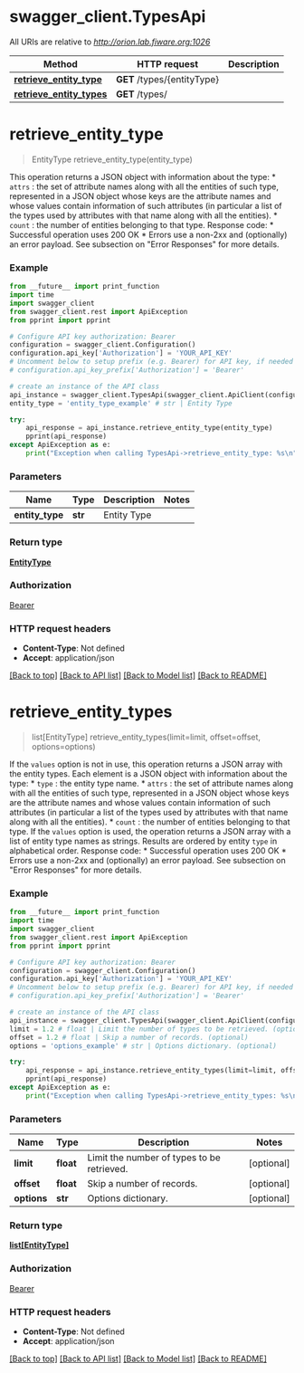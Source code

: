 # swagger_client.TypesApi

All URIs are relative to *http://orion.lab.fiware.org:1026*

Method | HTTP request | Description
------------- | ------------- | -------------
[**retrieve_entity_type**](TypesApi.md#retrieve_entity_type) | **GET** /types/{entityType} | 
[**retrieve_entity_types**](TypesApi.md#retrieve_entity_types) | **GET** /types/ | 


# **retrieve_entity_type**
> EntityType retrieve_entity_type(entity_type)



This operation returns a JSON object with information about the type: * `attrs` : the set of attribute names along with all the entities of such type, represented in   a JSON object whose keys are the attribute names and whose values contain information of such   attributes (in particular a list of the types used by attributes with that name along with all the   entities). * `count` : the number of entities belonging to that type.  Response code: * Successful operation uses 200 OK * Errors use a non-2xx and (optionally) an error payload. See subsection on \"Error Responses\" for   more details.

### Example
```python
from __future__ import print_function
import time
import swagger_client
from swagger_client.rest import ApiException
from pprint import pprint

# Configure API key authorization: Bearer
configuration = swagger_client.Configuration()
configuration.api_key['Authorization'] = 'YOUR_API_KEY'
# Uncomment below to setup prefix (e.g. Bearer) for API key, if needed
# configuration.api_key_prefix['Authorization'] = 'Bearer'

# create an instance of the API class
api_instance = swagger_client.TypesApi(swagger_client.ApiClient(configuration))
entity_type = 'entity_type_example' # str | Entity Type

try:
    api_response = api_instance.retrieve_entity_type(entity_type)
    pprint(api_response)
except ApiException as e:
    print("Exception when calling TypesApi->retrieve_entity_type: %s\n" % e)
```

### Parameters

Name | Type | Description  | Notes
------------- | ------------- | ------------- | -------------
 **entity_type** | **str**| Entity Type | 

### Return type

[**EntityType**](EntityType.md)

### Authorization

[Bearer](../README.md#Bearer)

### HTTP request headers

 - **Content-Type**: Not defined
 - **Accept**: application/json

[[Back to top]](#) [[Back to API list]](../README.md#documentation-for-api-endpoints) [[Back to Model list]](../README.md#documentation-for-models) [[Back to README]](../README.md)

# **retrieve_entity_types**
> list[EntityType] retrieve_entity_types(limit=limit, offset=offset, options=options)



If the `values` option is not in use, this operation returns a JSON array with the entity types. Each element is a JSON object with information about the type: * `type` : the entity type name. * `attrs` : the set of attribute names along with all the entities of such type, represented in   a JSON object whose keys are the attribute names and whose values contain information of such   attributes (in particular a list of the types used by attributes with that name along with all the   entities). * `count` : the number of entities belonging to that type. If the `values` option is used, the operation returns a JSON array with a list of entity type names as strings. Results are ordered by entity `type` in alphabetical order.  Response code: * Successful operation uses 200 OK * Errors use a non-2xx and (optionally) an error payload. See subsection on \"Error Responses\" for   more details.

### Example
```python
from __future__ import print_function
import time
import swagger_client
from swagger_client.rest import ApiException
from pprint import pprint

# Configure API key authorization: Bearer
configuration = swagger_client.Configuration()
configuration.api_key['Authorization'] = 'YOUR_API_KEY'
# Uncomment below to setup prefix (e.g. Bearer) for API key, if needed
# configuration.api_key_prefix['Authorization'] = 'Bearer'

# create an instance of the API class
api_instance = swagger_client.TypesApi(swagger_client.ApiClient(configuration))
limit = 1.2 # float | Limit the number of types to be retrieved. (optional)
offset = 1.2 # float | Skip a number of records. (optional)
options = 'options_example' # str | Options dictionary. (optional)

try:
    api_response = api_instance.retrieve_entity_types(limit=limit, offset=offset, options=options)
    pprint(api_response)
except ApiException as e:
    print("Exception when calling TypesApi->retrieve_entity_types: %s\n" % e)
```

### Parameters

Name | Type | Description  | Notes
------------- | ------------- | ------------- | -------------
 **limit** | **float**| Limit the number of types to be retrieved. | [optional] 
 **offset** | **float**| Skip a number of records. | [optional] 
 **options** | **str**| Options dictionary. | [optional] 

### Return type

[**list[EntityType]**](EntityType.md)

### Authorization

[Bearer](../README.md#Bearer)

### HTTP request headers

 - **Content-Type**: Not defined
 - **Accept**: application/json

[[Back to top]](#) [[Back to API list]](../README.md#documentation-for-api-endpoints) [[Back to Model list]](../README.md#documentation-for-models) [[Back to README]](../README.md)

